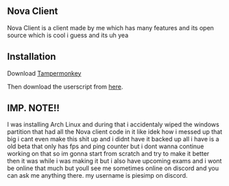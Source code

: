 ## Nova Client 
Nova Client is a client made by me which has many features and its open source which is cool i guess and its uh yea

## Installation 
Download [Tampermonkey](https://www.tampermonkey.net/crx/tampermonkey_stable.crx)

Then download the userscript from [here](https://raw.githubusercontent.com/karizzmaa/nova-client/refs/heads/main/nova-client.js).

## IMP. NOTE!!
I was installing Arch Linux and during that i accidentaly wiped the windows partition that had all the Nova client code in it like idek how i messed up that big i cant even make this shit up and i didnt have it backed up all i have is a old beta that only has fps and ping counter but i dont wanna continue working on that so im gonna start from scratch and try to make it better then it was while i was making it but i also have upcoming exams and i wont be online that much but youll see me sometimes online on discord and you can ask me anything there.
my username is piesimp on discord.
